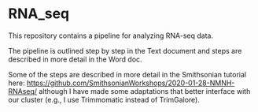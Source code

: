 # RNA_seq
This repository contains a pipeline for analyzing RNA-seq data.

The pipeline is outlined step by step in the Text document and steps are described in more detail in the Word doc.

Some of the steps are described in more detail in the Smithsonian tutorial here: https://github.com/SmithsonianWorkshops/2020-01-28-NMNH-RNAseq/ although I have made some adaptations that better interface with our cluster (e.g., I use Trimmomatic instead of TrimGalore).

